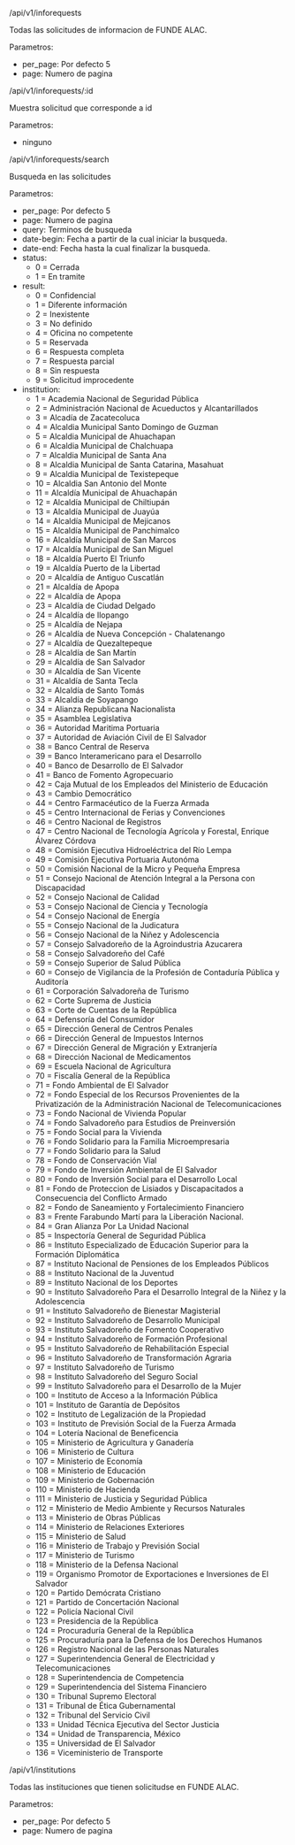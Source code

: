 /api/v1/inforequests

Todas las solicitudes de informacion de FUNDE ALAC.

Parametros:
  - per_page: Por defecto 5
  - page: Numero de pagina

/api/v1/inforequests/:id

Muestra solicitud que corresponde a id

Parametros:
  - ninguno

/api/v1/inforequests/search

Busqueda en las solicitudes

Parametros:
  - per_page: Por defecto 5
  - page: Numero de pagina
  - query: Terminos de busqueda
  - date-begin: Fecha a partir de la cual iniciar la busqueda.
  - date-end: Fecha hasta la cual finalizar la busqueda.
  - status:
      - 0 = Cerrada
      - 1 = En tramite
  - result:
    - 0 = Confidencial
    - 1 = Diferente información
    - 2 = Inexistente
    - 3 = No definido
    - 4 = Oficina no competente
    - 5 = Reservada
    - 6 = Respuesta completa
    - 7 = Respuesta parcial
    - 8 = Sin respuesta
    - 9 = Solicitud improcedente
  - institution:
    - 1 = Academia Nacional de Seguridad Pública
    - 2 = Administración Nacional de Acueductos y Alcantarillados
    - 3 = Alcadía de Zacatecoluca
    - 4 = Alcaldia Municipal Santo Domingo de Guzman
    - 5 = Alcaldia Municipal de Ahuachapan
    - 6 = Alcaldia Municipal de Chalchuapa
    - 7 = Alcaldia Municipal de Santa Ana
    - 8 = Alcaldia Municipal de Santa Catarina, Masahuat
    - 9 = Alcaldia Municipal de Texistepeque
    - 10 = Alcaldia San Antonio del Monte
    - 11 = Alcaldía Municipal de Ahuachapán
    - 12 = Alcaldía Municipal de Chiltiupán
    - 13 = Alcaldía Municipal de Juayúa
    - 14 = Alcaldía Municipal de Mejicanos
    - 15 = Alcaldía Municipal de Panchimalco
    - 16 = Alcaldía Municipal de San Marcos
    - 17 = Alcaldía Municipal de San Miguel
    - 18 = Alcaldía Puerto El Triunfo
    - 19 = Alcaldía Puerto de la Libertad
    - 20 = Alcaldía de Antiguo Cuscatlán
    - 21 = Alcaldía de Apopa
    - 22 = Alcaldía de Apopa
    - 23 = Alcaldía de Ciudad Delgado
    - 24 = Alcaldía de Ilopango
    - 25 = Alcaldía de Nejapa
    - 26 = Alcaldía de Nueva Concepción - Chalatenango
    - 27 = Alcaldía de Quezaltepeque
    - 28 = Alcaldía de San Martín
    - 29 = Alcaldía de San Salvador
    - 30 = Alcaldía de San Vicente
    - 31 = Alcaldía de Santa Tecla
    - 32 = Alcaldía de Santo Tomás
    - 33 = Alcaldía de Soyapango
    - 34 = Alianza Republicana Nacionalista
    - 35 = Asamblea Legislativa
    - 36 = Autoridad Maritima Portuaria
    - 37 = Autoridad de Aviación Civil de El Salvador
    - 38 = Banco Central de Reserva
    - 39 = Banco Interamericano para el Desarrollo
    - 40 = Banco de Desarrollo de El Salvador
    - 41 = Banco de Fomento Agropecuario
    - 42 = Caja Mutual de los Empleados del Ministerio de Educación
    - 43 = Cambio Democrático
    - 44 = Centro Farmacéutico de la Fuerza Armada
    - 45 = Centro Internacional de Ferias y Convenciones
    - 46 = Centro Nacional de Registros
    - 47 = Centro Nacional de Tecnología Agrícola y Forestal, Enrique Álvarez Córdova
    - 48 = Comisión Ejecutiva Hidroeléctrica del Río Lempa
    - 49 = Comisión Ejecutiva Portuaria Autonóma
    - 50 = Comisión Nacional de la Micro y Pequeña Empresa
    - 51 = Consejo Nacional de Atención Integral a la Persona con Discapacidad
    - 52 = Consejo Nacional de Calidad
    - 53 = Consejo Nacional de Ciencia y Tecnología
    - 54 = Consejo Nacional de Energía
    - 55 = Consejo Nacional de la Judicatura
    - 56 = Consejo Nacional de la Niñez y Adolescencia
    - 57 = Consejo Salvadoreño de la Agroindustria Azucarera
    - 58 = Consejo Salvadoreño del Café
    - 59 = Consejo Superior de Salud Pública
    - 60 = Consejo de Vigilancia de la Profesión de Contaduría Pública y Auditoría
    - 61 = Corporación Salvadoreña de Turismo
    - 62 = Corte Suprema de Justicia
    - 63 = Corte de Cuentas de la República
    - 64 = Defensoría del Consumidor
    - 65 = Dirección General de Centros Penales
    - 66 = Dirección General de Impuestos Internos
    - 67 = Dirección General de Migración y Extranjería
    - 68 = Dirección Nacional de Medicamentos
    - 69 = Escuela Nacional de Agricultura
    - 70 = Fiscalía General de la República
    - 71 = Fondo Ambiental de El Salvador
    - 72 = Fondo Especial de los Recursos Provenientes de la Privatización de la Administración Nacional de Telecomunicaciones
    - 73 = Fondo Nacional de Vivienda Popular
    - 74 = Fondo Salvadoreño para Estudios de Preinversión
    - 75 = Fondo Social para la Vivienda
    - 76 = Fondo Solidario para la Familia Microempresaria
    - 77 = Fondo Solidario para la Salud
    - 78 = Fondo de Conservación Víal
    - 79 = Fondo de Inversión Ambiental de El Salvador
    - 80 = Fondo de Inversión Social para el Desarrollo Local
    - 81 = Fondo de Proteccion de Lisiados y Discapacitados a Consecuencia del Conflicto Armado
    - 82 = Fondo de Saneamiento y Fortalecimiento Financiero
    - 83 = Frente Farabundo Martí para la Liberación Nacional.
    - 84 = Gran Alianza Por La Unidad Nacional
    - 85 = Inspectoría General de Seguridad Pública
    - 86 = Instituto Especializado de Educación Superior para la Formación Diplomática
    - 87 = Instituto Nacional de Pensiones de los Empleados Públicos
    - 88 = Instituto Nacional de la Juventud
    - 89 = Instituto Nacional de los Deportes
    - 90 = Instituto Salvadoreño Para el Desarrollo Integral de la Niñez y la Adolescencia
    - 91 = Instituto Salvadoreño de Bienestar Magisterial
    - 92 = Instituto Salvadoreño de Desarrollo Municipal
    - 93 = Instituto Salvadoreño de Fomento Cooperativo
    - 94 = Instituto Salvadoreño de Formación Profesional
    - 95 = Instituto Salvadoreño de Rehabilitación Especial
    - 96 = Instituto Salvadoreño de Transformación Agraria
    - 97 = Instituto Salvadoreño de Turismo
    - 98 = Instituto Salvadoreño del Seguro Social
    - 99 = Instituto Salvadoreño para el Desarrollo de la Mujer
    - 100 = Instituto de Acceso a la Información Pública
    - 101 = Instituto de Garantía de Depósitos
    - 102 = Instituto de Legalización de la Propiedad
    - 103 = Instituto de Previsión Social de la Fuerza Armada
    - 104 = Lotería Nacional de Beneficencia
    - 105 = Ministerio de Agricultura y Ganadería
    - 106 = Ministerio de Cultura
    - 107 = Ministerio de Economía
    - 108 = Ministerio de Educación
    - 109 = Ministerio de Gobernación
    - 110 = Ministerio de Hacienda
    - 111 = Ministerio de Justicia y Seguridad Pública
    - 112 = Ministerio de Medio Ambiente y Recursos Naturales
    - 113 = Ministerio de Obras Públicas
    - 114 = Ministerio de Relaciones Exteriores
    - 115 = Ministerio de Salud
    - 116 = Ministerio de Trabajo y Previsión Social
    - 117 = Ministerio de Turismo
    - 118 = Ministerio de la Defensa Nacional
    - 119 = Organismo Promotor de Exportaciones e Inversiones de El Salvador
    - 120 = Partido Demócrata Cristiano
    - 121 = Partido de Concertación Nacional
    - 122 = Policía Nacional Civil
    - 123 = Presidencia de la República
    - 124 = Procuraduría General de la República
    - 125 = Procuraduría para la Defensa de los Derechos Humanos
    - 126 = Registro Nacional de las Personas Naturales
    - 127 = Superintendencia General de Electricidad y Telecomunicaciones
    - 128 = Superintendencia de Competencia
    - 129 = Superintendencia del Sistema Financiero
    - 130 = Tribunal Supremo Electoral
    - 131 = Tribunal de Ética Gubernamental
    - 132 = Tribunal del Servicio Civil
    - 133 = Unidad Técnica Ejecutiva del Sector Justicia
    - 134 = Unidad de Transparencia, México
    - 135 = Universidad de El Salvador
    - 136 = Viceministerio de Transporte

/api/v1/institutions

Todas las instituciones que tienen solicitudse en FUNDE ALAC.

Parametros:
  - per_page: Por defecto 5
  - page: Numero de pagina

